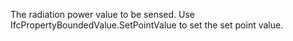The radiation power value to be sensed. Use IfcPropertyBoundedValue.SetPointValue to set the set point value.
